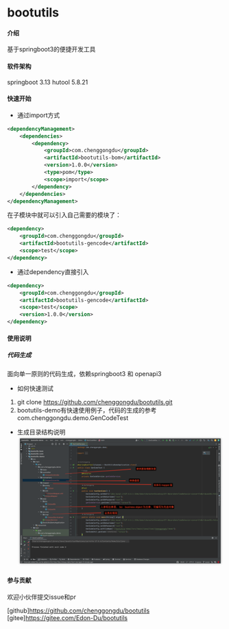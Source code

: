 # bootutils

#### 介绍

基于springboot3的便捷开发工具

#### 软件架构

springboot 3.13 hutool 5.8.21

#### 快速开始

- 通过import方式

```xml
<dependencyManagement>
    <dependencies>
        <dependency>
            <groupId>com.chenggongdu</groupId>
            <artifactId>bootutils-bom</artifactId>
            <version>1.0.0</version>
            <type>pom</type>
            <scope>import</scope>
        </dependency>
    </dependencies>
</dependencyManagement>
```

在子模块中就可以引入自己需要的模块了：

```xml
<dependency>
    <groupId>com.chenggongdu</groupId>
    <artifactId>bootutils-gencode</artifactId>
    <scope>test</scope>
</dependency>
```
- 通过dependency直接引入
```xml
<dependency>
    <groupId>com.chenggongdu</groupId>
    <artifactId>bootutils-gencode</artifactId>
    <scope>test</scope>
    <version>1.0.0</version>
</dependency>
```
#### 使用说明

##### 代码生成
面向单一原则的代码生成，依赖springboot3 和 openapi3

- 如何快速测试
1. git clone https://github.com/chenggongdu/bootutils.git
2. bootutils-demo有快速使用例子，代码的生成的参考com.chenggongdu.demo.GenCodeTest
- 生成目录结构说明
  ![目录](static/iShot_2023-09-04_22.40.34.png)
    

#### 参与贡献
欢迎小伙伴提交issue和pr

[github]https://github.com/chenggongdu/bootutils
[gitee]https://gitee.com/Edon-Du/bootutils


